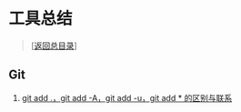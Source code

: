 # 工具总结

> [[返回总目录](https://github.com/leviding/one-note-a-day#%E5%89%8D%E7%AB%AF)]

## Git

1. [git add .，git add -A，git add -u，git add * 的区别与联系](./difference-between-git-add-commands.md)
